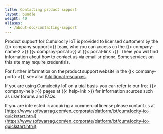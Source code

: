 ```yaml
---
title: Contacting product support
layout: bundle
weight: 40
aliases:
  - /about-doc/contacting-support
---
```


Product support for Cumulocity IoT is provided to licensed customers by the {{< company-support >}} team, who you can access on the {{< company-name-2 >}} {{< company-portal >}} at {{< portal-link >}}. There you will find information about how to contact us via email or phone. Some services on this site may require credentials.

For further information on the product support website in the {{< company-portal >}}, see also [Additional resources](/welcome/additional-resources).

If you are using Cumulocity IoT on a trial basis, you can refer to our free {{< company-help >}} pages at {{< help-link >}} for information sources such as user forums and FAQs.

If you are interested in acquiring a commercial license please contact us at [https://www.softwareag.com/en_corporate/platform/iot/cumulocity-iot-quickstart.html](https://www.softwareag.com/en_corporate/platform/iot/cumulocity-iot-quickstart.html).
